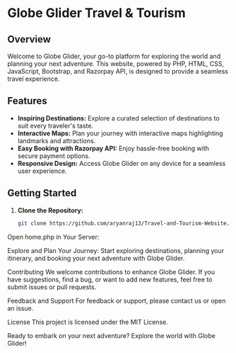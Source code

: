 # Globe Glider Travel & Tourism

## Overview

Welcome to Globe Glider, your go-to platform for exploring the world and planning your next adventure. This website, powered by PHP, HTML, CSS, JavaScript, Bootstrap, and Razorpay API, is designed to provide a seamless travel experience.

## Features

- **Inspiring Destinations:** Explore a curated selection of destinations to suit every traveler's taste.
- **Interactive Maps:** Plan your journey with interactive maps highlighting landmarks and attractions.
- **Easy Booking with Razorpay API:** Enjoy hassle-free booking with secure payment options.
- **Responsive Design:** Access Globe Glider on any device for a seamless user experience.

## Getting Started

1. **Clone the Repository:**
   ```bash
   git clone https://github.com/aryanraj13/Travel-and-Tourism-Website.git
   
Open home.php in Your Server:

Explore and Plan Your Journey:
Start exploring destinations, planning your itinerary, and booking your next adventure with Globe Glider.

Contributing
We welcome contributions to enhance Globe Glider. If you have suggestions, find a bug, or want to add new features, feel free to submit issues or pull requests.

Feedback and Support
For feedback or support, please contact us or open an issue.

License
This project is licensed under the MIT License.

Ready to embark on your next adventure? Explore the world with Globe Glider!
